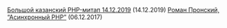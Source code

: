 [Большой казанский PHP-митап 14.12.2019](https://www.youtube.com/watch?v=zZTv7HMxKXI) (14.12.2019)
[Роман Пронский, “Асинхронный PHP”](https://www.youtube.com/watch?v=n6Iasl6bx4M) (06.12.2017)